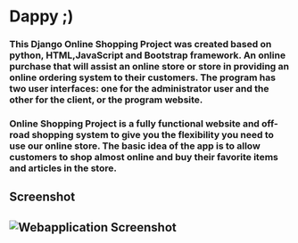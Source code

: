 # Dappy ;)

### This Django Online Shopping Project was created based on python, HTML,JavaScript and Bootstrap framework. An online purchase that will assist an online store or store in providing an online ordering system to their customers. The program has two user interfaces: one for the administrator user and the other for the client, or the program website.
### Online Shopping Project is a fully functional website and off-road shopping system to give you the flexibility you need to use our online store. The basic idea of ​​the app is to allow customers to shop almost online and buy their favorite items and articles in the store.


## Screenshot
![Webapplication Screenshot](https://github.com/akhilpsin/Dappyy/blob/master/screen_shot.PNG?raw=true)
---------------------------------------------------------------------------------------------------------------------------------------------------
